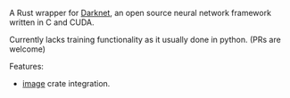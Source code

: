 A Rust wrapper for [Darknet](https://pjreddie.com/darknet/),  an open source neural network framework written in C and CUDA.

Currently lacks training functionality as it usually done in python. (PRs are welcome)

Features:
- [image](https://crates.io/crates/image) crate integration.
